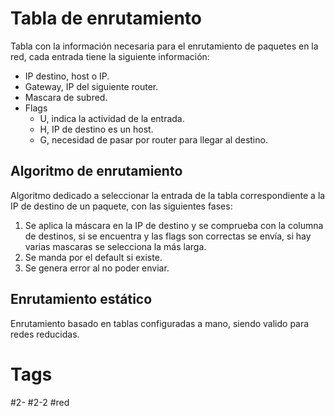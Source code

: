 # Tabla de enrutamiento
Tabla con la información necesaria para el enrutamiento de paquetes en la red, cada entrada tiene la siguiente información:
- IP destino, host o IP.
- Gateway, IP del siguiente router.
- Mascara de subred.
- Flags
	- U, indica la actividad de la entrada.
	- H, IP de destino es un host.
	- G, necesidad de pasar por router para llegar al destino.
## Algoritmo de enrutamiento
Algoritmo dedicado a seleccionar la entrada de la tabla correspondiente a la IP de destino de un paquete, con las siguientes fases:
1. Se aplica la máscara en la IP de destino y se comprueba con la columna de destinos, si se encuentra y las flags son correctas se envía, si hay varias mascaras se selecciona la más larga.
2. Se manda por el default si existe.
3. Se genera error al no poder enviar.
## Enrutamiento estático
Enrutamiento basado en tablas configuradas a mano, siendo valido para redes reducidas.

# Tags
#2- 
#2-2 
#red